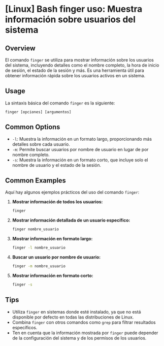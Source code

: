 # [Linux] Bash finger uso: Muestra información sobre usuarios del sistema

## Overview
El comando `finger` se utiliza para mostrar información sobre los usuarios del sistema, incluyendo detalles como el nombre completo, la hora de inicio de sesión, el estado de la sesión y más. Es una herramienta útil para obtener información rápida sobre los usuarios activos en un sistema.

## Usage
La sintaxis básica del comando `finger` es la siguiente:

```
finger [opciones] [argumentos]
```

## Common Options
- `-l`: Muestra la información en un formato largo, proporcionando más detalles sobre cada usuario.
- `-m`: Permite buscar usuarios por nombre de usuario en lugar de por nombre completo.
- `-s`: Muestra la información en un formato corto, que incluye solo el nombre de usuario y el estado de la sesión.

## Common Examples
Aquí hay algunos ejemplos prácticos del uso del comando `finger`:

1. **Mostrar información de todos los usuarios:**
   ```bash
   finger
   ```

2. **Mostrar información detallada de un usuario específico:**
   ```bash
   finger nombre_usuario
   ```

3. **Mostrar información en formato largo:**
   ```bash
   finger -l nombre_usuario
   ```

4. **Buscar un usuario por nombre de usuario:**
   ```bash
   finger -m nombre_usuario
   ```

5. **Mostrar información en formato corto:**
   ```bash
   finger -s
   ```

## Tips
- Utiliza `finger` en sistemas donde esté instalado, ya que no está disponible por defecto en todas las distribuciones de Linux.
- Combina `finger` con otros comandos como `grep` para filtrar resultados específicos.
- Ten en cuenta que la información mostrada por `finger` puede depender de la configuración del sistema y de los permisos de los usuarios.